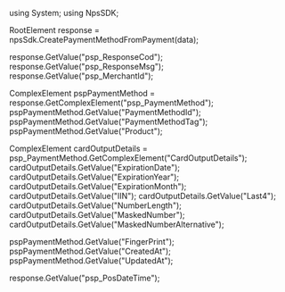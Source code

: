 using System;
using NpsSDK;

RootElement response = npsSdk.CreatePaymentMethodFromPayment(data);

response.GetValue("psp_ResponseCod");
response.GetValue("psp_ResponseMsg");
response.GetValue("psp_MerchantId");

ComplexElement pspPaymentMethod = response.GetComplexElement("psp_PaymentMethod");
pspPaymentMethod.GetValue("PaymentMethodId");
pspPaymentMethod.GetValue("PaymentMethodTag");
pspPaymentMethod.GetValue("Product");

ComplexElement cardOutputDetails = psp_PaymentMethod.GetComplexElement("CardOutputDetails");
cardOutputDetails.GetValue("ExpirationDate");
cardOutputDetails.GetValue("ExpirationYear");
cardOutputDetails.GetValue("ExpirationMonth");
cardOutputDetails.GetValue("IIN");
cardOutputDetails.GetValue("Last4");
cardOutputDetails.GetValue("NumberLength");
cardOutputDetails.GetValue("MaskedNumber");
cardOutputDetails.GetValue("MaskedNumberAlternative");

pspPaymentMethod.GetValue("FingerPrint");
pspPaymentMethod.GetValue("CreatedAt");
pspPaymentMethod.GetValue("UpdatedAt");

response.GetValue("psp_PosDateTime");
